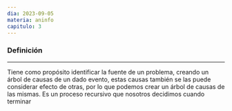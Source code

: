 ```yaml
---
dia: 2023-09-05
materia: aninfo
capitulo: 3
---
```

### Definición
---
Tiene como propósito identificar la fuente de un problema, creando un árbol de causas de un dado evento, estas causas también se las puede considerar efecto de otras, por lo que podemos crear un árbol de causas de las mismas. Es un proceso recursivo que nosotros decidimos cuando terminar